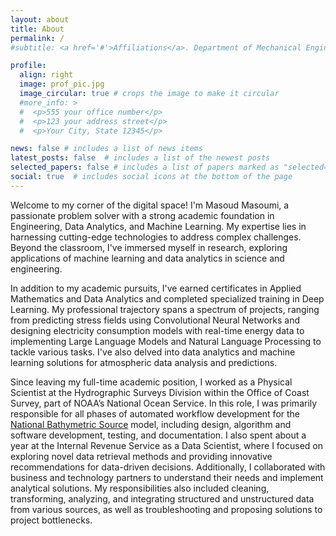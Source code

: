 ```yaml
---
layout: about
title: About
permalink: /
#subtitle: <a href='#'>Affiliations</a>. Department of Mechanical Engineering, Manhattan College

profile:
  align: right
  image: prof_pic.jpg
  image_circular: true # crops the image to make it circular
  #more_info: >
  #  <p>555 your office number</p>
  #  <p>123 your address street</p>
  #  <p>Your City, State 12345</p>

news: false # includes a list of news items
latest_posts: false  # includes a list of the newest posts
selected_papers: false # includes a list of papers marked as "selected={true}"
social: true  # includes social icons at the bottom of the page
---
```

 
Welcome to my corner of the digital space! I'm Masoud Masoumi, a passionate problem solver with a strong academic foundation in Engineering, Data Analytics, and Machine Learning. My expertise lies in harnessing cutting-edge technologies to address complex challenges. Beyond the classroom, I've immersed myself in research, exploring applications of machine learning and data analytics in science and engineering. 

In addition to my academic pursuits, I've earned certificates in Applied Mathematics and Data Analytics and completed specialized training in Deep Learning. My professional trajectory spans a spectrum of projects, ranging from predicting stress fields using Convolutional Neural Networks and designing electricity consumption models with real-time energy data to implementing Large Language Models and Natural Language Processing to tackle various tasks. I've also delved into data analytics and machine learning solutions for atmospheric data analysis and predictions.

Since leaving my full-time academic position, I worked as a Physical Scientist at the Hydrographic Surveys Division within the Office of Coast Survey, part of NOAA’s National Ocean Service. In this role, I was primarily responsible for all phases of automated workflow development for the [National Bathymetric Source](https://registry.opendata.aws/noaa-bathymetry) model, including design, algorithm and software development, testing, and documentation. I also spent about a year at the Internal Revenue Service as a Data Scientist, where I focused on exploring novel data retrieval methods and providing innovative recommendations for data-driven decisions. Additionally, I collaborated with business and technology partners to understand their needs and implement analytical solutions. My responsibilities also included cleaning, transforming, analyzing, and integrating structured and unstructured data from various sources, as well as troubleshooting and proposing solutions to project bottlenecks.
